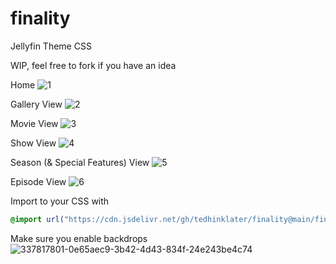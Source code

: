 # finality
Jellyfin Theme CSS

WIP, feel free to fork if you have an idea

Home
![1](https://i.imgur.com/PLnMc6v.png)

Gallery View
![2](https://i.imgur.com/TlS1PyA.png)

Movie View
![3](https://i.imgur.com/C1HSGDd.png)

Show View
![4](https://i.imgur.com/JqznR2k.png)

Season (& Special Features) View
![5](https://i.imgur.com/1rMb0Tg.png)

Episode View
![6](https://i.imgur.com/Gw4ICFU.png)


Import to your CSS with

```css
@import url("https://cdn.jsdelivr.net/gh/tedhinklater/finality@main/finality.css");

```
Make sure you enable backdrops
![337817801-0e65aec9-3b42-4d43-834f-24e243be4c74](https://github.com/tedhinklater/finality/assets/66086488/a52f8335-6661-4840-a58e-e791b43e674d)
